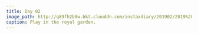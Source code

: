 ```yaml
---
title: Day 02
image_path: http://q89fh2b8w.bkt.clouddn.com/instaxdiary/201902/2019%202%206.jpg
caption: Play in the royal garden. 
---
```


